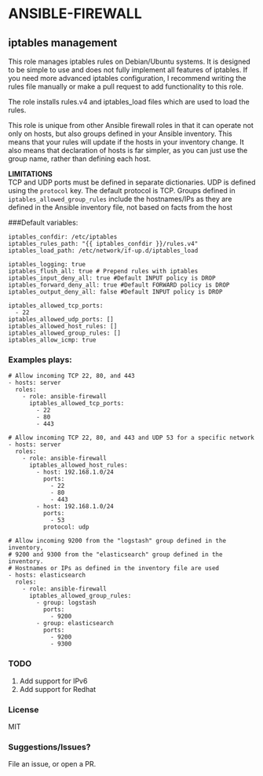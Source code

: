 # ANSIBLE-FIREWALL
## iptables management

This role manages iptables rules on Debian/Ubuntu systems. It is designed to be simple to use and does not fully implement all features of iptables. If you need more advanced iptables configuration, I recommend writing the rules file manually or make a pull request to add functionality to this role.

The role installs rules.v4 and iptables_load files which are used to load the rules.

This role is unique from other Ansible firewall roles in that it can operate not only on hosts, but also groups defined in your Ansible inventory. This means that your rules will update if the hosts in your inventory change. It also means that declaration of hosts is far simpler, as you can just use the group name, rather than defining each host.

**LIMITATIONS**  
TCP and UDP ports must be defined in separate dictionaries. UDP is defined using the ```protocol``` key. The default protocol is TCP.
Groups defined in ```iptables_allowed_group_rules``` include the hostnames/IPs as they are defined in the Ansible inventory file, not based on facts from the host


###Default variables:
```
iptables_confdir: /etc/iptables
iptables_rules_path: "{{ iptables_confdir }}/rules.v4"
iptables_load_path: /etc/network/if-up.d/iptables_load

iptables_logging: true
iptables_flush_all: true # Prepend rules with iptables
iptables_input_deny_all: true #Default INPUT policy is DROP
iptables_forward_deny_all: true #Default FORWARD policy is DROP
iptables_output_deny_all: false #Default INPUT policy is DROP

iptables_allowed_tcp_ports:
  - 22
iptables_allowed_udp_ports: []
iptables_allowed_host_rules: []
iptables_allowed_group_rules: []
iptables_allow_icmp: true
```   
### Examples plays:
```
# Allow incoming TCP 22, 80, and 443
- hosts: server
  roles:
    - role: ansible-firewall
      iptables_allowed_tcp_ports:
        - 22
        - 80
        - 443

# Allow incoming TCP 22, 80, and 443 and UDP 53 for a specific network
- hosts: server
  roles:
    - role: ansible-firewall
      iptables_allowed_host_rules:
        - host: 192.168.1.0/24
          ports:
            - 22
            - 80
            - 443
        - host: 192.168.1.0/24
          ports:
            - 53
          protocol: udp

# Allow incoming 9200 from the "logstash" group defined in the inventory,
# 9200 and 9300 from the "elasticsearch" group defined in the inventory.
# Hostnames or IPs as defined in the inventory file are used
- hosts: elasticsearch
  roles:
    - role: ansible-firewall
      iptables_allowed_group_rules:
        - group: logstash
          ports:
            - 9200
        - group: elasticsearch
          ports:
            - 9200
            - 9300
```  

### TODO
1. Add support for IPv6
2. Add support for Redhat

### License
MIT

### Suggestions/Issues?
File an issue, or open a PR.
